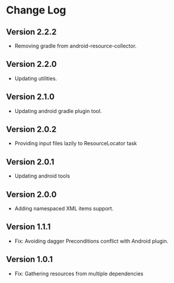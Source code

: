 Change Log
==========

Version 2.2.2
---

* Removing gradle from android-resource-collector.

Version 2.2.0
---

* Updating utilities.

Version 2.1.0
---

* Updating android gradle plugin tool.

Version 2.0.2
---

* Providing input files lazily to ResourceLocator task

Version 2.0.1
---

* Updating android tools

Version 2.0.0
---

* Adding namespaced XML items support.

Version 1.1.1
---

* Fix: Avoiding dagger Preconditions conflict with Android plugin.

Version 1.0.1
---

* Fix: Gathering resources from multiple dependencies